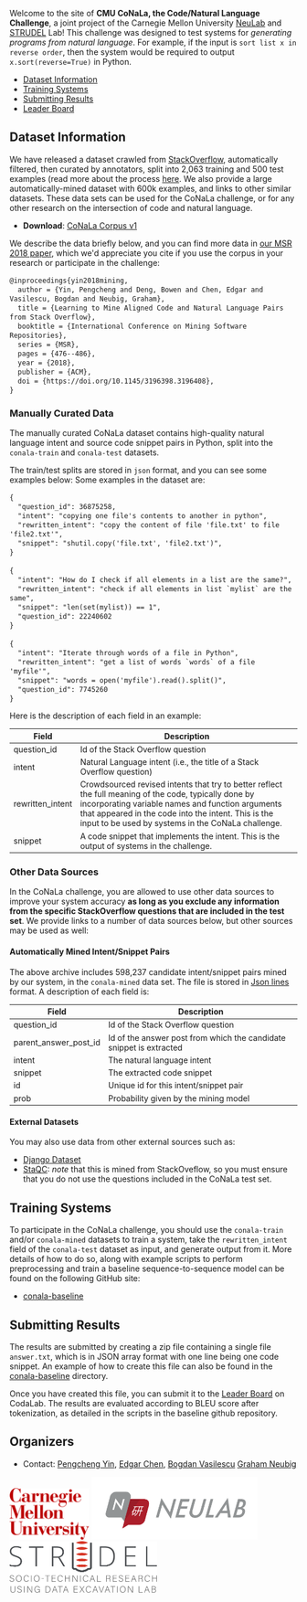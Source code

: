 Welcome to the site of **CMU CoNaLa, the Code/Natural Language Challenge**, a joint
project of the Carnegie Mellon University [NeuLab](http://www.cs.cmu.edu/~neulab/) and [STRUDEL](https://cmustrudel.github.io/) Lab! This
challenge was designed to test systems for *generating programs from natural
language*. For example, if the input is `sort list x in reverse order`, then
the system would be required to output `x.sort(reverse=True)` in Python.

* [Dataset Information](#dataset-information)
* [Training Systems](#training-systems)
* [Submitting Results](#submitting-results)
* [Leader Board](https://competitions.codalab.org/competitions/19175)

## Dataset Information

We have released a dataset crawled from [StackOverflow](http://stackoverflow.com),
automatically filtered, then curated by annotators, split into 2,063 training and
500 test examples (read more about the process [here](mining.md).
We also provide a large automatically-mined dataset with 600k
examples, and links to other similar datasets. These data sets can be used for
the CoNaLa challenge, or for any other research on the intersection of code and natural
language.

* **Download**: [CoNaLa Corpus v1](http://www.phontron.com/download/conala-corpus-v1.0.zip)

We describe the data briefly below, and you can find more data in
[our MSR 2018 paper](https://arxiv.org/pdf/1805.08949.pdf), which we'd appreciate
you cite if you use the corpus in your research or participate in the challenge:

```
@inproceedings{yin2018mining,
  author = {Yin, Pengcheng and Deng, Bowen and Chen, Edgar and Vasilescu, Bogdan and Neubig, Graham},
  title = {Learning to Mine Aligned Code and Natural Language Pairs from Stack Overflow},
  booktitle = {International Conference on Mining Software Repositories},
  series = {MSR},
  pages = {476--486},
  year = {2018},
  publisher = {ACM},
  doi = {https://doi.org/10.1145/3196398.3196408},
}
```

### Manually Curated Data

The manually curated CoNaLa dataset contains high-quality natural language
intent and source code snippet pairs in Python, split into the `conala-train`
and `conala-test` datasets. 

The train/test splits are stored in `json` format, and you can see some
examples below:
Some examples in the dataset are:

```
{
  "question_id": 36875258,
  "intent": "copying one file's contents to another in python", 
  "rewritten_intent": "copy the content of file 'file.txt' to file 'file2.txt'", 
  "snippet": "shutil.copy('file.txt', 'file2.txt')", 
}

{
  "intent": "How do I check if all elements in a list are the same?", 
  "rewritten_intent": "check if all elements in list `mylist` are the same", 
  "snippet": "len(set(mylist)) == 1", 
  "question_id": 22240602
}

{
  "intent": "Iterate through words of a file in Python", 
  "rewritten_intent": "get a list of words `words` of a file 'myfile'", 
  "snippet": "words = open('myfile').read().split()", 
  "question_id": 7745260
}
```

Here is the description of each field in an example:

Field | Description
------------ | -------------
question_id | Id of the Stack Overflow question
intent | Natural Language intent (i.e., the title of a Stack Overflow question)
rewritten_intent | Crowdsourced revised intents that try to better reflect the full meaning of the code, typically done by incorporating variable names and function arguments that appeared in the code into the intent. This is the input to be used by systems in the CoNaLa challenge.
snippet | A code snippet that implements the intent. This is the output of systems in the challenge.

### Other Data Sources

In the CoNaLa challenge, you are allowed to use other data sources to improve
your system accuracy **as long as you exclude any information from the specific
StackOverflow questions that are included in the test set**. We provide links
to a number of data sources below, but other sources may be used as well:

#### Automatically Mined Intent/Snippet Pairs
The above archive includes 598,237 candidate intent/snippet pairs mined by our 
system, in the `conala-mined` data set.
The file is stored in [Json lines](http://jsonlines.org/) format. 
A description of each field is:

Field | Description
------------ | -------------
question_id | Id of the Stack Overflow question
parent_answer_post_id | Id of the answer post from which the candidate snippet is extracted
intent | The natural language intent
snippet | The extracted code snippet
id | Unique id for this intent/snippet pair
prob | Probability given by the mining model

#### External Datasets

You may also use data from other external sources such as:
* [Django Dataset](https://ahcweb01.naist.jp/pseudogen/)
* [StaQC](https://github.com/LittleYUYU/StackOverflow-Question-Code-Dataset): *note* that this is mined from StackOveflow, so you must ensure that you do not use the questions included in the CoNaLa test set.

## Training Systems

To participate in the CoNaLa challenge, you should use the `conala-train`
and/or `conala-mined` datasets to train a system, take the `rewritten_intent`
field of the `conala-test` dataset as input, and generate output from it.
More details of how to do so, along with example scripts to perform preprocessing
and train a baseline sequence-to-sequence model can be found on the following GitHub site:

* [conala-baseline](https://github.com/conala-corpus/conala-baseline/)

## Submitting Results

The results are submitted by creating a zip file containing a single file `answer.txt`,
which is in JSON array format with one line being one code snippet. An example of how
to create this file can also be found in the [conala-baseline](https://github.com/conala-corpus/conala-baseline/)
directory.

Once you have created this file, you can submit it to the [Leader Board](https://competitions.codalab.org/competitions/19175) on CodaLab. The results are evaluated according to BLEU score after tokenization, as detailed in the scripts in the baseline github repository.

## Organizers

* Contact: [Pengcheng Yin](http://pcyin.me), [Edgar Chen](https://www.linkedin.com/in/edgar-chen-a4267bb8), [Bogdan Vasilescu](http://bvasiles.github.io) [Graham Neubig](http://phontron.com)

<a href="http://cmu.edu"><img alt="Carnegie Mellon University" src="cmu-logo.png" height="90"></a>
<a href="http://www.cs.cmu.edu/~neulab/"><img alt="NeuLab" src="neulab-logo.png" height="110"></a>
<a href="https://cmustrudel.github.io/"><img alt="Strudel" src="strudel-logo.png" height="90"></a>
